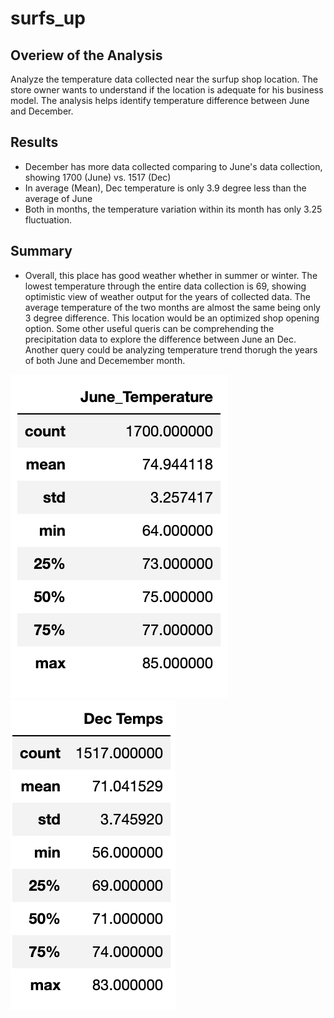 # surfs_up
## Overiew of the Analysis
Analyze the temperature data collected near the surfup shop location. The store owner wants to understand if the location is adequate for his business model. The analysis helps identify temperature difference between June and December. 
## Results 
- December has more data collected comparing to June's data collection, showing 1700 (June) vs. 1517 (Dec)
- In average (Mean), Dec temperature is only 3.9 degree less than the average of June
- Both in months, the temperature variation within its month has only 3.25 fluctuation.
## Summary
- Overall, this place has good weather whether in summer or winter. The lowest temperature through the entire data collection is 69, showing optimistic view of weather output for the years of collected data. The average temperature of the two months are almost the same being only 3 degree difference. This location would be an optimized shop opening option. 
Some other useful queris can be comprehending the precipitation data to explore the difference between June an Dec. Another query could be analyzing temperature trend thorugh the years of both June and Decemember month.


![June_temperature.png](https://github.com/chris820629/surfs_up/blob/main/June_temperature.png)
![December_temperature.png](https://github.com/chris820629/surfs_up/blob/main/December_temperature.png)